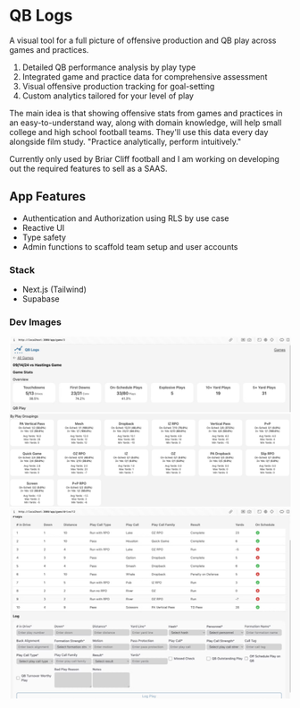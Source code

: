 # QB Logs
A visual tool for a full picture of offensive production and QB play across games and practices.
1. Detailed QB performance analysis by play type
2. Integrated game and practice data for comprehensive assessment
3. Visual offensive production tracking for goal-setting
4. Custom analytics tailored for your level of play

The main idea is that showing offensive stats from games and practices in an easy-to-understand way, along with domain knowledge, will help small college and high school football teams. They'll use this data every day alongside film study. "Practice analytically, perform intuitively."

Currently only used by Briar Cliff football and I am working on developing out the required features to sell as a SAAS.

## App Features
- Authentication and Authorization using RLS by use case
- Reactive UI
- Type safety
- Admin functions to scaffold team setup and user accounts

### Stack
- Next.js (Tailwind)
- Supabase

### Dev Images
![QB Logs demo image](images/QBL1.png)
![QB Logs demo image](images/QBL-family-breakdown.png)
![QB Logs demo image](images/QBL-log.png)
